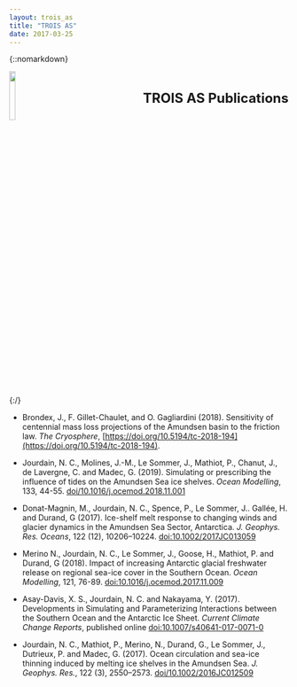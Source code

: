 ```yaml
---
layout: trois_as
title: "TROIS AS"
date: 2017-03-25
---
```


{::nomarkdown}
<div style="display:inline;text-align:left;">
<img src="{{site.url}}projects_dir/img/trois_as_original_text.png" width="15%" height="15%" border="0"/>
<div style="itext-align:center;float:right">
<br> <br> <b>
<font size="5">
TROIS AS Publications <br>
</b> <br> <br>
</font>
</div>
</div>
<div style="clear:both"/>
{:/}

* Brondex, J., F. Gillet-Chaulet, and O. Gagliardini (2018). Sensitivity of centennial mass loss projections of the Amundsen basin to the friction law. _The Cryosphere_, [https://doi.org/10.5194/tc-2018-194](https://doi.org/10.5194/tc-2018-194).

* Jourdain, N. C., Molines, J.-M., Le Sommer, J., Mathiot, P., Chanut, J., de Lavergne, C. and Madec, G. (2019). Simulating or prescribing the influence of tides on the Amundsen Sea ice shelves. _Ocean Modelling_, 133, 44-55. [doi/10.1016/j.ocemod.2018.11.001](https://doi.org/10.1016/j.ocemod.2018.11.001)

* Donat-Magnin, M., Jourdain, N. C., Spence, P., Le Sommer, J.. Gallée, H. and Durand, G (2017). Ice-shelf melt response to changing winds and glacier dynamics in the Amundsen Sea Sector, Antarctica. _J. Geophys. Res. Oceans_, 122 (12), 10206–10224. [doi:10.1002/2017JC013059](http://onlinelibrary.wiley.com/doi/10.1002/2017JC013059/full)

* Merino N., Jourdain, N. C., Le Sommer, J., Goose, H., Mathiot, P. and Durand, G (2018). Impact of increasing Antarctic glacial freshwater release on regional sea-ice cover in the Southern Ocean. _Ocean Modelling_, 121, 76-89. [doi:10.1016/j.ocemod.2017.11.009](https://doi.org/10.1016/j.ocemod.2017.11.009)

* Asay-Davis, X. S., Jourdain, N. C. and Nakayama, Y. (2017). Developments in Simulating and Parameterizing Interactions between the Southern Ocean and the Antarctic Ice Sheet. _Current Climate Change Reports_, published online [doi:10.1007/s40641-017-0071-0](https://doi.org/10.1007/s40641-017-0071-0)

* Jourdain, N. C., Mathiot, P., Merino, N., Durand, G., Le Sommer, J., Dutrieux, P. and Madec, G. (2017). Ocean circulation and sea-ice thinning induced by melting ice shelves in the Amundsen Sea. _J. Geophys. Res._, 122 (3), 2550–2573. [doi/10.1002/2016JC012509](http://onlinelibrary.wiley.com/doi/10.1002/2016JC012509/abstract)

